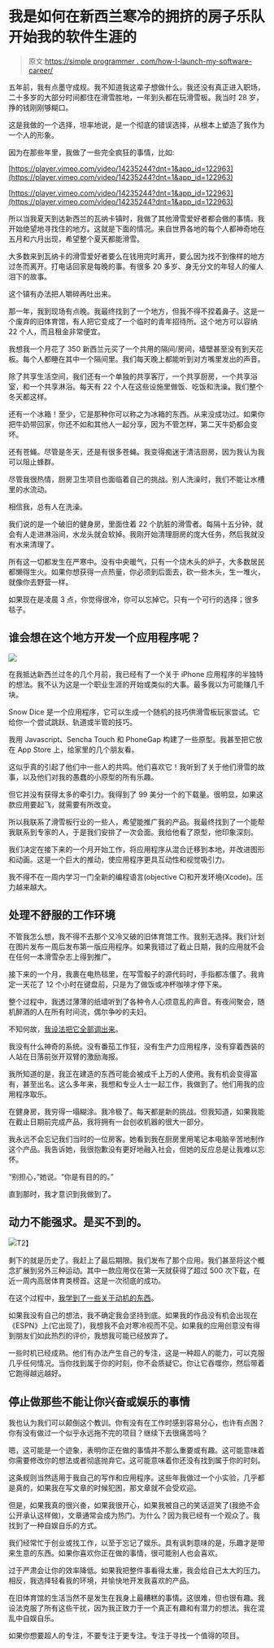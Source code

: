 # 我是如何在新西兰寒冷的拥挤的房子乐队开始我的软件生涯的

> 原文:[https://simple programmer . com/how-I-launch-my-software-career/](https://simpleprogrammer.com/how-i-launched-my-software-career/)

五年前，我有点墨守成规。我不知道我这辈子想做什么。我还没有真正进入职场，二十多岁的大部分时间都住在滑雪胜地，一年到头都在玩滑雪板。我当时 28 岁，挣的钱刚刚够糊口。

这是我做的一个选择，坦率地说，是一个彻底的错误选择，从根本上塑造了我作为一个人的形象。

因为在那些年里，我做了一些完全疯狂的事情，比如:

[https://player.vimeo.com/video/14235244?dnt=1&app_id=122963](https://player.vimeo.com/video/14235244?dnt=1&app_id=122963)

[https://player.vimeo.com/video/14235244?dnt=1&app_id=122963](https://player.vimeo.com/video/14235244?dnt=1&app_id=122963)

所以当我夏天到达新西兰的瓦纳卡镇时，我做了其他滑雪爱好者都会做的事情。我开始绝望地寻找住的地方。这就是下面的情况。来自世界各地的每个人都神奇地在五月和六月出现，希望整个夏天都能滑雪。

大多数来到瓦纳卡的滑雪爱好者要么在钱用完时离开，要么因为找不到像样的地方过冬而离开。打电话回家是每晚的事。有很多 20 多岁、身无分文的年轻人的催人泪下的故事。

这个镇有办法把人嚼碎再吐出来。

那一年，我到现场有点晚。我最终找到了一个地方，但我不得不捏着鼻子。这是一个废弃的旧体育馆，有人把它变成了一个临时的青年招待所。这个地方可以容纳 22 个人，而且租金非常便宜。

我想我一个月花了 350 新西兰元买了一个共用的隔间/房间，墙壁甚至没有到天花板。每个人都睡在其中一个隔间里。我们每天晚上都能听到对方嘴里发出的声音。

除了共享生活空间，我们还有一个单独的共享客厅，一个共享厨房，一个共享浴室，和一个共享淋浴。每天有 22 个人在这些设施里做饭、吃饭和洗澡。我们整个冬天都这样。

还有一个冰箱！至少，它是那种你可以称之为冰箱的东西。从来没成功过。如果你把牛奶带回家，你还不如和其他人一起分享，因为不管怎样，第二天牛奶都会变坏。

还有苍蝇。尽管是冬天，还是有很多苍蝇。我变得痴迷于清洁厨房，因为我认为我可以阻止蜂群。

尽管我很热情，厨房卫生项目也面临着自己的挑战。别人洗澡时，我们不能让水槽里的水流动。

相信我，总有人在洗澡。

我们说的是一个破旧的健身房，里面住着 22 个肮脏的滑雪者。每隔十五分钟，就会有人走进淋浴间，水龙头就会软掉。我刚开始清理厨房的庞大任务，然后我就没有水来清理了。

所有这一切都发生在严寒中。没有中央暖气，只有一个烧木头的炉子，大多数居民都懒得生火。如果你想获得一点热量，你必须到后面去，砍一些木头，生一堆火，就像你去野营一样。

如果现在是凌晨 3 点，你觉得很冷，你可以忘掉它。只有一个可行的选择；很多毯子。

## 谁会想在这个地方开发一个应用程序呢？

![](img/b411967a6060a9c7ae92d5264af66212.png)

在我抵达新西兰过冬的几个月前，我已经有了一个关于 iPhone 应用程序的半独特的想法。我不认为这是一个职业生涯的开始或类似的大事。最多我以为可能赚几千块。

Snow Dice 是一个应用程序，它可以生成一个随机的技巧供滑雪板玩家尝试。它给你一个尝试跳跃、轨道或半管的技巧。

我用 Javascript、Sencha Touch 和 PhoneGap 构建了一些原型。我甚至把它放在 App Store 上，给家里的几个朋友看。

这似乎真的引起了他们中一些人的共鸣。他们喜欢它！我听到了关于他们滑雪的故事，以及他们对我的愚蠢的小原型的所有乐趣。

但它并没有获得太多的牵引力。我得到了 99 美分一个的下载量。很明显，如果这款应用要起飞，就需要有所改变。

所以我联系了滑雪板行业的一些人，希望能推广我的产品。我最终找到了一个能帮我联系到专家的人，于是我们安排了一次会面。我给他看了原型，他印象深刻。

我们决定在接下来的一个月开始工作，将应用程序从混合迁移到本地，并改进图形和动画。这是一个巨大的推动，使应用程序更具互动性和视觉吸引力。

我不得不在一周内学习一门全新的编程语言(objective C)和开发环境(Xcode)。压力越来越大。

## 处理不舒服的工作环境

不管我怎么想，我不得不去那个又冷又破的旧体育馆工作。我别无选择。我们计划在图片发布一周后发布第一版应用程序。如果我错过了截止日期，我的应用就不会在任何一本滑雪杂志上得到推广。

接下来的一个月，我裹在电热毯里，在写雪骰子的源代码时，手指都冻僵了。我肯定一天花了 12 个小时在键盘前，只是为了做饭或冲杯咖啡才停下来。

整个过程中，我透过薄薄的纸墙听到了各种令人心烦意乱的声音。有夜间聚会，随机醉酒的人在所有时间流，偶尔争吵的夫妇。

不知何故，[我设法把它全部调出来](http://www.amazon.com/exec/obidos/ASIN/080246176X/makithecompsi-20)。

我没有什么神奇的系统。没有番茄工作狂，没有生产力应用程序，没有穿着西装的人站在日落前张开双臂的激励海报。

我所知道的是，我正在建造的东西可能会被成千上万的人使用。我有机会变得富有，甚至出名。这么多年来，我想和专业人士一起工作，我做到了。他们用我的应用程序取乐。

在健身房，我穷得一塌糊涂。我冷极了。每天都是新的挑战。但我知道，如果我能在截止日期前完成产品，我将拥有一台创收机器的很大一部分。

我永远不会忘记我们当时的一位房客。她看到我在厨房里用笔记本电脑辛苦地制作这个产品。我告诉她，我很抱歉没有更好地融入社会，但她的反应总是让我难以忘怀。

“别担心，”她说。“你是有目的的。”

直到那时，我才意识到我做到了。

## 动力不能强求。是买不到的。

![](img/a37ca4f79403a170a18ef5276280d64f.png)T2】

剩下的就是历史了。我赶上了最后期限。我们发布了那个应用。我们甚至将这个概念扩展到另外三种运动。其中一款应用仅在第一天就获得了超过 500 次下载，在近一周内高居体育类榜首。这是一次彻底的成功。

在这个过程中，[我学到了一些关于动机的东西](http://www.amazon.com/exec/obidos/ASIN/B00X97LH4E/makithecompsi-20)。

如果我没有自己的想法，我不确定我会坚持到底。如果我的作品没有机会出现在《ESPN》上(它出现了)，我想我不会对寒冷视而不见。如果我的应用创意没有得到朋友们如此热烈的评价，我想我可能已经放弃了。

一些时机已经成熟。他们有办法产生自己的专注，这是一种超人的能力，可以克服几乎任何情况。当你找到属于你的时刻，你不会质疑它。你让它吞噬你，然后带着它跑得越远越好。

## 停止做那些不能让你兴奋或娱乐的事情

我也认为我们可以颠倒这个教训。你有没有在工作时感到容易分心，也许有点困？你有没有做过一个似乎永远拖不完的项目？继续下去很痛苦吗？

嗯，这可能是一个迹象，表明你正在做的事情并不那么重要或有趣。这可能意味着你需要修改你的想法或者彻底抛弃它。这可能意味着你还没有找到属于你的时刻。

这条规则当然适用于我自己的写作和应用程序。这些年我做过一个小实验，几乎都是真的，如果我在写文章的时候犯困，那文章就不会受欢迎。

但是，如果我真的很兴奋，如果我很开心，如果我被自己的笑话逗笑了(我绝不会公开承认这样做)，文章通常会成为热门。为什么？因为我已经有一个观众了。我找到了一种自娱自乐的方式。

我们经常忙于创业或找工作，以至于忘记了娱乐。具有讽刺意味的是，乐趣才是带来生意的东西。如果你喜欢你正在做的事情，很可能别人也会喜欢。

过于严肃会让你的效率降低。如果我把整件事看得太重，我会给自己太大的压力。相反，我选择轻看我的环境，并愉快地开发我喜欢的产品。

在旧体育馆的生活当然不是发生在我身上最糟糕的事情。这很难，但也很有趣。我设法克服了所有这些干扰，因为我正致力于一个真正有趣和有潜力的想法。我在混乱中自娱自乐。

如果你想要超人的专注，不要专注于更专注。专注于寻找一个值得的项目。